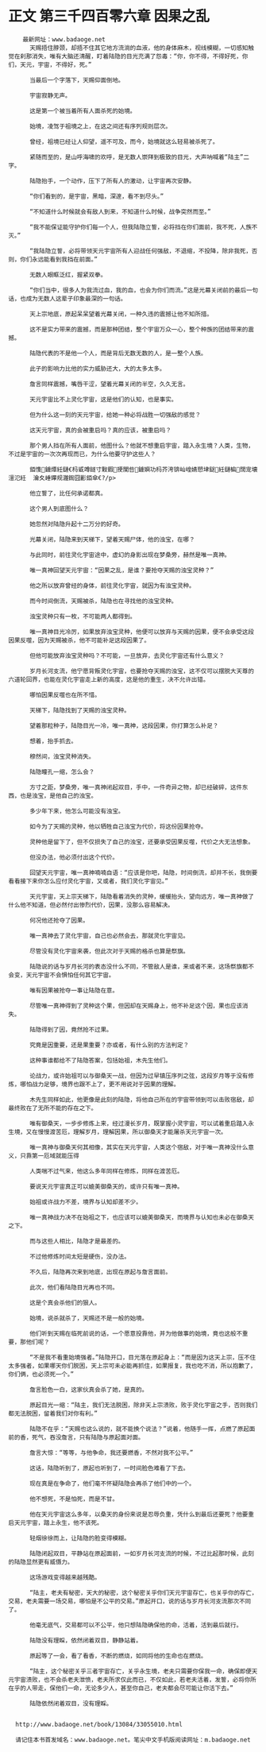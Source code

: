 # 正文 第三千四百零六章 因果之乱
        最新网址：www.badaoge.net
          天赐捂住脖颈，却捂不住其它地方流淌的血液，他的身体麻木，视线模糊，一切感知触觉在刹那消失，唯有大脑还清醒，盯着陆隐的目光充满了怨毒：“你，你不得，不得好死，你们，天元，宇宙，不得好，死。”
      
          当最后一个字落下，天赐仰面倒地。
      
          宇宙寂静无声。
      
          这是第一个被当着所有人面杀死的始境。
      
          始境，凌驾于祖境之上，在这之间还有序列规则层次。
      
          曾经，祖境已经让人仰望，遥不可及，而今，始境就这么轻易被杀死了。
      
          紧随而至的，是山呼海啸的欢呼，是无数人崇拜到极致的目光，大声呐喊着“陆主”二字。
      
          陆隐抬手，一个动作，压下了所有人的激动，让宇宙再次安静。
      
          “你们看到的，是宇宙，黑暗，深邃，看不到尽头。”
      
          “不知道什么时候就会有敌人到来，不知道什么时候，战争突然而至。”
      
          “我不能保证能守护你们每一个人，但我陆隐立誓，必将挡在你们面前，我不死，人族不灭。”
      
          “我陆隐立誓，必将带领天元宇宙所有人迎战任何强敌，不退缩，不投降，除非我死，否则，你们永远能看到我挡在前面。”
      
          无数人眼眶泛红，握紧双拳。
      
          “你们当中，很多人为我流过血，我的血，也会为你们而流。”这是光幕关闭前的最后一句话，也成为无数人这辈子印象最深的一句话。
      
          天上宗地底，原起呆呆望着光幕关闭，一种久违的震撼让他不知所措。
      
          这不是实力带来的震撼，而是那种团结，整个宇宙万众一心，整个种族的团结带来的震撼。
      
          陆隐代表的不是他一个人，而是背后无数无数的人，是一整个人族。
      
          此子的影响力比他的实力威胁还大，大的太多太多。
      
          詹言同样震撼，嘴唇干涩，望着光幕关闭的半空，久久无言。
      
          天元宇宙比不上灵化宇宙，这是他们的认知，也是事实。
      
          但为什么这一刻的天元宇宙，给她一种必将战胜一切强敌的感觉？
      
          这天元宇宙，真的会被重启吗？真的应该，被重启吗？
      
          那个男人挡在所有人面前，他图什么？他就不想重启宇宙，踏入永生境？人类，生物，不过是宇宙的一次次再现而已，为什么他要守护这些人？
      
          銆愯鐪燂紝鏈€杩戜竴鐩寸敤鍜挭闃呰鐪嬩功杩芥洿锛屾崲婧愬垏鎹紝鏈楄闊宠壊澶氾紝  瀹夊崜鑻规灉鍧囧彲銆傘€?/p>
      
          他立誓了，比任何承诺都真。
      
          这个男人到底图什么？
      
          她忽然对陆隐升起十二万分的好奇。
      
          光幕关闭，陆隐来到天梯下，望着天赐尸体，他的浊宝，在哪？
      
          与此同时，前往灵化宇宙途中，虚幻的身影出现在梦桑旁，赫然是唯一真神。
      
          唯一真神回望天元宇宙：“因果之乱，是谁？要抢夺天赐的浊宝灵种？”
      
          他之所以放弃曾经的身体，前往灵化宇宙，就因为有浊宝灵种。
      
          而今时间倒流，天赐被杀，陆隐也在寻找他的浊宝灵种。
      
          浊宝灵种只有一枚，不可能两人都得到。
      
          唯一真神目光冷厉，如果放弃浊宝灵种，他便可以放弃与天赐的因果，便不会承受这段因果反噬，因为天赐被杀，他不可能补足这段因果了。
      
          但他可能放弃浊宝灵种吗？不可能，一旦放弃，去灵化宇宙还有什么意义？
      
          岁月长河支流，他宁愿背叛灵化宇宙，也要抢夺天赐的浊宝，这不仅可以摆脱大天尊的六道轮回界，也能在灵化宇宙走上新的高度，这是他的重生，决不允许出错。
      
          哪怕因果反噬也在所不惜。
      
          天梯下，陆隐找到了天赐的浊宝灵种。
      
          望着那粒种子，陆隐目光一冷，唯一真神，这段因果，你打算怎么补足？
      
          想着，抬手抓去。
      
          穆然间，浊宝灵种消失。
      
          陆隐瞳孔一缩，怎么会？
      
          方寸之距，梦桑旁，唯一真神闭起双目，手中，一件奇异之物，却已经破碎，这件东西，也是浊宝，是他自己的浊宝。
      
          多少年下来，他怎么可能没有浊宝。
      
          如今为了天赐的灵种，他以牺牲自己浊宝为代价，将这份因果抢夺。
      
          灵种他是留下了，但不仅损失了自己的浊宝，还要承受因果反噬，代价之大无法想象。
      
          但没办法，他必须付出这个代价。
      
          回望天元宇宙，唯一真神喃喃自语：“应该是你吧，陆隐，时间倒流，却并不长，我倒要看看接下来你怎么应付灵化宇宙，又或者，我们灵化宇宙见。”
      
          天元宇宙，天上宗天梯下，陆隐看着消失的灵种，缓缓抬头，望向远方，唯一真神做了什么他不知道，但必然付出惨烈代价，因果，没那么容易解决。
      
          何况他还抢夺了因果。
      
          唯一真神去了灵化宇宙，自己也必然会去，那就灵化宇宙见。
      
          尽管没有灵化宇宙来袭，但此次对于天赐的格杀也算是祭旗。
      
          陆隐说的话与岁月长河的表态没什么不同，不管敌人是谁，来或者不来，这场祭旗都不会变，天元宇宙不会惧怕任何其它宇宙。
      
          唯有因果被抢夺一事让陆隐在意。
      
          尽管唯一真神得到了灵种这个果，但因却在天赐身上，他不补足这个因，果也应该消失。
      
          陆隐得到了因，竟然抢不过果。
      
          究竟是因重要，还是果重要？亦或者，有什么别的方法判定？
      
          这种事谁都给不了陆隐答案，包括始祖，木先生他们。
      
          论战力，或许始祖可以与御桑天一战，但因为过早镇压序列之弦，这段岁月等于没有修炼，哪怕战力足够，境界也跟不上了，更不用说对于因果的理解。
      
          木先生同样如此，他更像是此刻的陆隐，将他自己所在的宇宙带领到可以击败宿敌，却最终败在了无所不能的存在之下。
      
          唯有御桑天，一步步修炼上来，经过漫长岁月，既掌握小灵宇宙，可以试着重启踏入永生境，又在慢慢渡苦厄，理解岁月，理解因果，所以御桑天才能屠杀天元宇宙一次。
      
          唯一真神与御桑天何其相像，其实在天元宇宙，人类这个宿敌，对于唯一真神没什么意义，只靠第一厄域就能压得
      
          人类喘不过气来，他这么多年同样在修炼，同样在渡苦厄。
      
          要说天元宇宙真正可以媲美御桑天的，或许只有唯一真神。
      
          始祖或许战力不差，境界与认知却差不少。
      
          唯一真神战力决不在始祖之下，也应该可以媲美御桑天，而境界与认知也未必在御桑天之下。
      
          而与这些人相比，陆隐才是最差的。
      
          不过他修炼时间太短是硬伤，没办法。
      
          不久后，陆隐再次来到地底，出现在原起与詹言面前。
      
          此次，他们看陆隐目光再也不同。
      
          这是个真会杀他们的狠人。
      
          始境，说杀就杀了，天赐还不是一般的始境。
      
          他们听到天赐在临死前说的话，一个愿意投靠他，并为他做事的始境，竟也这般不重要，那他们呢？
      
          “不是我不看重始境强者。”陆隐开口，目光落在原起身上：“而是因为这天上宗，压不住太多强者，如果哪天你们脱困，天上宗可未必能再抓住，如果报复，我也吃不消，所以抱歉了，你们俩，也必须死一个。”
      
          詹言脸色一白，这家伙真会杀了她，是真的。
      
          原起目光一缩：“陆主，我们无法脱困，除非天上宗溃败，败于灵化宇宙之手，否则我们都无法脱困，留着我们对你有利。”
      
          陆隐不在乎：“天赐也这么说的，就不能换个说法？”说着，他随手一挥，点燃了原起面前的香，死气，吞没詹言，只有陆隐与原起面对面。
      
          詹言大惊：“等等，与他争命，我还要燃香，不然对我不公平。”
      
          这话，陆隐听到了，原起也听到了，一时间脸色难看了下去。
      
          现在真是在争命了，他们毫不怀疑陆隐会再杀了他们中的一个。
      
          他不想死，不是怕死，而是不甘。
      
          他在天元宇宙这么多年，以桑天的身份来说是忍辱负重，凭什么到最后还要死？他要重启天元宇宙，踏上永生，他不该死。
      
          轻烟徐徐而上，让陆隐的脸变得模糊。
      
          陆隐闭起双目，平静站在原起面前，一如岁月长河支流的时候，不过比起那时候，此刻的陆隐显然更有威慑力。
      
          这场游戏变得越来越残酷。
      
          “陆主，老夫有秘密，天大的秘密，这个秘密关乎你们天元宇宙存亡，也关乎你的存亡，交易，老夫需要一场交易，哪怕是不公平的交易。”原起开口，说的话与岁月长河支流那次不同了。
      
          他毫无底气，交易都可以不公平，他只想陆隐确保他的命，活着，活到最后就行。
      
          陆隐没有理睬，依然闭着双目，静静站着。
      
          原起等了一会，看了看香，不断的燃烧，如同将他的生命也在燃烧。
      
          “陆主，这个秘密关乎三者宇宙存亡，关乎永生境，老夫只需要你保我一命，确保即便天元宇宙溃败，也不会杀老夫泄愤，老夫所求仅此而已，不仅如此，若老夫活着，发誓，必将你所在乎的人带走，保他们一命，无论多少人，甚至你自己，老夫都会尽可能让你活下去。”
      
          陆隐依然闭着双目，没有理睬。
      
      
      http://www.badaoge.net/book/13084/33055010.html
      
      请记住本书首发域名：www.badaoge.net。笔尖中文手机版阅读网址：m.badaoge.net